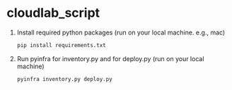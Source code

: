 # cloudlab_script


1. Install required python packages (run on your local machine. e.g., mac)
    ```bash
    pip install requirements.txt
    ```

2. Run pyinfra for inventory.py and for deploy.py (run on your local machine)
    ```bash
    pyinfra inventory.py deploy.py
    ```


